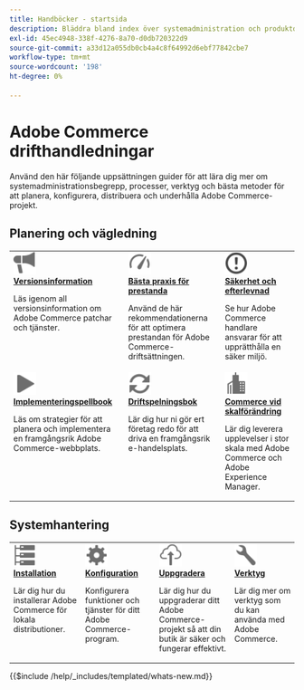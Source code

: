 ```yaml
---
title: Handböcker - startsida
description: Bläddra bland index över systemadministration och produktdokumentation för Adobe Commerce.
exl-id: 45ec4948-338f-4276-8a70-d0db720322d9
source-git-commit: a33d12a055db0cb4a4c8f64992d6ebf77842cbe7
workflow-type: tm+mt
source-wordcount: '198'
ht-degree: 0%

---
```



# Adobe Commerce drifthandledningar

Använd den här följande uppsättningen guider för att lära dig mer om systemadministrationsbegrepp, processer, verktyg och bästa metoder för att planera, konfigurera, distribuera och underhålla Adobe Commerce-projekt.

## Planering och vägledning

<table>
<tr>
  <td valign="top">
    <a href="../release/release-notes/overview.md">
      <img alt="Versionsinformation" src="../assets/icons/promote.svg" width="40"/>
    </a>
    <div>
      <a href="../release/release-notes/overview.md"><strong>Versionsinformation</strong></a>
      <p>Läs igenom all versionsinformation om Adobe Commerce patchar och tjänster.</p>
    </div>
  </td>
  <td valign="top">
    <a href="../performance/overview.md">
       <img alt="Prestanda" src="../assets/icons/gauge.svg" width="40"/>
    </a>
    <div>
      <a href="../performance/overview.md"><strong>Bästa praxis för prestanda</strong></a>
      <p>Använd de här rekommendationerna för att optimera prestandan för Adobe Commerce-driftsättningen.</p>
    </div>
  </td>
  <td valign="top">
    <a href="../security-and-compliance/overview.md">
       <img alt="Enterprise" src="../assets/icons/alert-circle.svg" width="40"/>
    </a>
    <div>
      <a href="../security-and-compliance/overview.md"><strong>Säkerhet och efterlevnad</strong></a>
      <p>Se hur Adobe Commerce handlare ansvarar för att upprätthålla en säker miljö.</p>
    </div>
  </td>
</tr>
<tr>
  <td valign="top">
    <a href="../implementation-playbook/overview.md">
      <img alt="Implementering" src="../assets/icons/play.svg" width="40"/>
    </a>
    <div>
      <a href="../implementation-playbook/overview.md"><strong>Implementeringspellbook</strong></a>
      <p>Läs om strategier för att planera och implementera en framgångsrik Adobe Commerce-webbplats.</p>
    </div>
  </td>
  <td valign="top">
    <a href="../operational-playbook/overview.md">
       <img alt="Operationer" src="../assets/icons/refresh.svg" width="40"/>
    </a>
    <div>
      <a href="../operational-playbook/overview.md"><strong>Driftspelningsbok</strong></a>
      <p>Lär dig hur ni gör ert företag redo för att driva en framgångsrik e-handelsplats.</p>
    </div>
  </td>
  <td valign="top">
    <a href="../commerce-at-scale/overview.md">
       <img alt="Enterprise" src="../assets/icons/enterprise.svg" width="40"/>
    </a>
    <div>
      <a href="../commerce-at-scale/overview.md"><strong>Commerce vid skalförändring</strong></a>
      <p>Lär dig leverera upplevelser i stor skala med Adobe Commerce och Adobe Experience Manager.</p>
    </div>
  </td>
</tr>
</table>

## Systemhantering

<table>
<tr>
  <td valign="top">
    <a href="../installation/overview.md">
      <img alt="Installation (lokal)" src="../assets/icons/servers.svg" width="40"/>
    </a>
    <div>
      <a href="../installation/overview.md"><strong>Installation</strong></a>
      <p>Lär dig hur du installerar Adobe Commerce för lokala distributioner.</p>
    </div>
  </td>
  <td valign="top">
    <a href="../configuration/overview.md">
      <img alt="Konfiguration" src="../assets/icons/settings.svg" width="40"/>
    </a>
    <div>
      <a href="../configuration/overview.md"><strong>Konfiguration</strong></a>
      <p>Konfigurera funktioner och tjänster för ditt Adobe Commerce-program.</p>
    </div>
  </td>
  <td valign="top">
    <a href="../upgrade/overview.md">
      <img alt="Uppgradera" src="../assets/icons/upload-cloud.svg" width="40"/>
    </a>
    <div>
      <a href="../upgrade/overview.md"><strong>Uppgradera</strong></a>
      <p>Lär dig hur du uppgraderar ditt Adobe Commerce-projekt så att din butik är säker och fungerar effektivt.</p>
    </div>
  </td>
  <td valign="top">
    <a href="../tools/overview.md">
       <img alt="verktyg" src="../assets/icons/wrench.svg" width="40"/>
    </a>
    <div>
      <a href="../tools/overview.md"><strong>Verktyg</strong></a>
      <p>Lär dig mer om verktyg som du kan använda med Adobe Commerce.</p>
    </div>
  </td>
</tr>
</table>

{{$include /help/_includes/templated/whats-new.md}}
